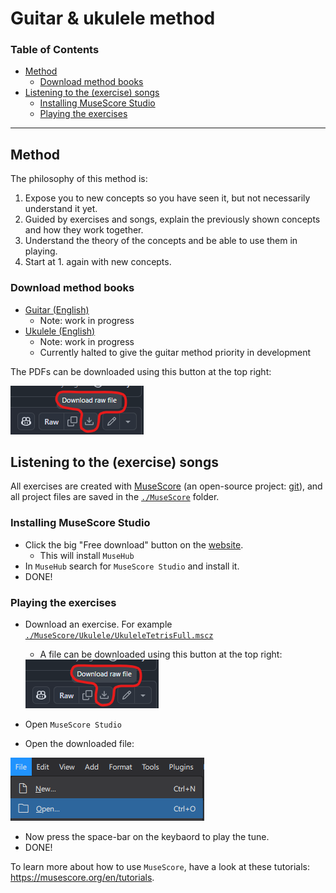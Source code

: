# Guitar & ukulele method

### Table of Contents
- [Method](#method)
    - [Download method books](#download-method-books)
- [Listening to the (exercise) songs](#listening-to-the-exercise-songs)
    - [Installing MuseScore Studio](#installing-musescore-studio)
    - [Playing the exercises](#playing-the-exercises)

---

## Method

The philosophy of this method is:
1. Expose you to new concepts so you have seen it, but not necessarily understand it yet.
2. Guided by exercises and songs, explain the previously shown concepts and how they work together.
3. Understand the theory of the concepts and be able to use them in playing.
4. Start at 1. again with new concepts.

### Download method books
- [Guitar (English)](./MethodBooks/GuitarMethod_EN/GuitarMethod_EN.pdf)
    - Note: work in progress
- [Ukulele (English)](./MethodBooks/UkuleleMethod_EN/UkuleleMethod_EN.pdf)
    - Note: work in progress
    - Currently halted to give the guitar method priority in development

The PDFs can be downloaded using this button at the top right:
    
<img src="Images/GitDownloadFile.png">

## Listening to the (exercise) songs
All exercises are created with [MuseScore](https://musescore.org/en) (an open-source project: [git](https://github.com/musescore/MuseScore)), and all project files are saved in the [`./MuseScore`](./MuseScore/) folder.

### Installing MuseScore Studio
- Click the big "Free download" button on the [website](https://musescore.org/en).
    - This will install `MuseHub`
- In `MuseHub` search for `MuseScore Studio` and install it.
- DONE!

### Playing the exercises

- Download an exercise. For example [`./MuseScore/Ukulele/UkuleleTetrisFull.mscz`](./MuseScore/Ukulele/UkuleleTetrisFull.mscz)
    - A file can be downloaded using this button at the top right:
    
    <img src="Images/GitDownloadFile.png">

- Open `MuseScore Studio`
- Open the downloaded file:

<img src="Images/MuseScoreOpenProject.png">

- Now press the space-bar on the keybaord to play the tune.
- DONE!

To learn more about how to use `MuseScore`, have a look at these tutorials: https://musescore.org/en/tutorials.
